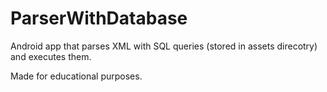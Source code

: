 # ParserWithDatabase

Android app that parses XML with SQL queries (stored in assets direcotry) and executes them. 

Made for educational purposes.
